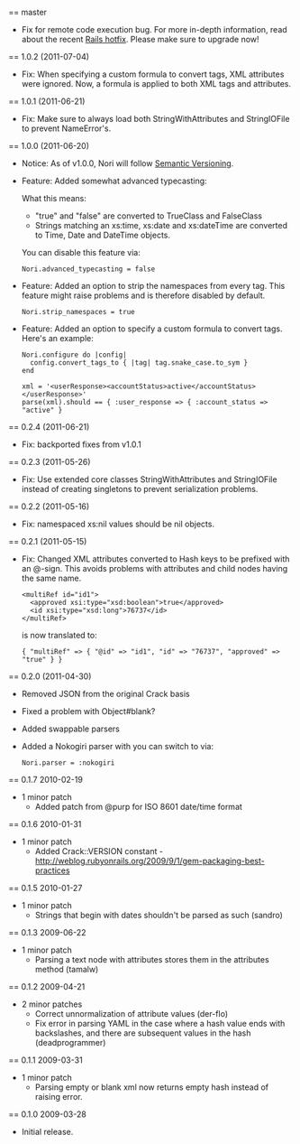 == master

* Fix for remote code execution bug. For more in-depth information, read about the
  recent [Rails hotfix](https://groups.google.com/forum/?fromgroups=#!topic/rubyonrails-security/61bkgvnSGTQ).
  Please make sure to upgrade now!

== 1.0.2 (2011-07-04)

* Fix: When specifying a custom formula to convert tags, XML attributes were ignored.
  Now, a formula is applied to both XML tags and attributes.

== 1.0.1 (2011-06-21)

* Fix: Make sure to always load both StringWithAttributes and StringIOFile
  to prevent NameError's.

== 1.0.0 (2011-06-20)

* Notice: As of v1.0.0, Nori will follow [Semantic Versioning](http://semver.org).

* Feature: Added somewhat advanced typecasting:

  What this means:

  * "true" and "false" are converted to TrueClass and FalseClass
  * Strings matching an xs:time, xs:date and xs:dateTime are converted
    to Time, Date and DateTime objects.

  You can disable this feature via:

      Nori.advanced_typecasting = false

* Feature: Added an option to strip the namespaces from every tag.
  This feature might raise problems and is therefore disabled by default.

      Nori.strip_namespaces = true

* Feature: Added an option to specify a custom formula to convert tags.
  Here's an example:

      Nori.configure do |config|
        config.convert_tags_to { |tag| tag.snake_case.to_sym }
      end

      xml = '<userResponse><accountStatus>active</accountStatus></userResponse>'
      parse(xml).should == { :user_response => { :account_status => "active" }

== 0.2.4 (2011-06-21)

* Fix: backported fixes from v1.0.1

== 0.2.3 (2011-05-26)

* Fix: Use extended core classes StringWithAttributes and StringIOFile instead of
  creating singletons to prevent serialization problems.

== 0.2.2 (2011-05-16)

* Fix: namespaced xs:nil values should be nil objects.

== 0.2.1 (2011-05-15)

* Fix: Changed XML attributes converted to Hash keys to be prefixed with an @-sign.
  This avoids problems with attributes and child nodes having the same name.

      <multiRef id="id1">
        <approved xsi:type="xsd:boolean">true</approved>
        <id xsi:type="xsd:long">76737</id>
      </multiRef>

  is now translated to:

      { "multiRef" => { "@id" => "id1", "id" => "76737", "approved" => "true" } }

== 0.2.0 (2011-04-30)

* Removed JSON from the original Crack basis
* Fixed a problem with Object#blank?
* Added swappable parsers
* Added a Nokogiri parser with you can switch to via:

      Nori.parser = :nokogiri

== 0.1.7 2010-02-19
* 1 minor patch
  * Added patch from @purp for ISO 8601 date/time format

== 0.1.6 2010-01-31
* 1 minor patch
  * Added Crack::VERSION constant - http://weblog.rubyonrails.org/2009/9/1/gem-packaging-best-practices

== 0.1.5 2010-01-27
* 1 minor patch
  * Strings that begin with dates shouldn't be parsed as such (sandro)

== 0.1.3 2009-06-22
* 1 minor patch
  * Parsing a text node with attributes stores them in the attributes method (tamalw)

== 0.1.2 2009-04-21
* 2 minor patches
  * Correct unnormalization of attribute values (der-flo)
  * Fix error in parsing YAML in the case where a hash value ends with backslashes, and there are subsequent values in the hash (deadprogrammer)

== 0.1.1 2009-03-31
* 1 minor patch
  * Parsing empty or blank xml now returns empty hash instead of raising error.

== 0.1.0 2009-03-28
* Initial release.
